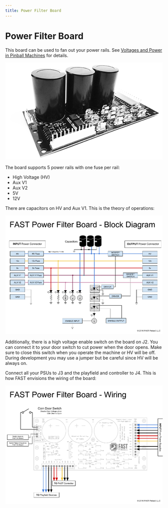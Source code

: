 ```yaml
---
title: Power Filter Board
---
```


# Power Filter Board


This board can be used to fan out your power rails. See
[Voltages and Power in Pinball Machines](../voltages_and_power/index.md) for
details.

![image](/hardware/images/fast-power-filter-board.png)

The board supports 5 power rails with one fuse per rail:

* High Voltage (HV)
* Aux V1
* Aux V2
* 5V
* 12V

There are capacitors on HV and Aux V1. This is the theory of operations:

![image](/hardware/images/fast-power-filter-board-block-diagram.png)

Additionally, there is a high voltage enable switch on the board on J2.
You can connect it to your door switch to cut power when the door opens.
Make sure to close this switch when you operate the machine or HV will
be off. During development you may use a jumper but be careful since HV
will be always on.

Connect all your PSUs to J3 and the playfield and controller to J4. This
is how FAST envisions the wiring of the board:

![image](/hardware/images/fast-power-filter-board-wiring.png)
